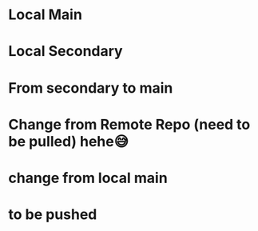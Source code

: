 # Local Main
#    Local Secondary

# From secondary to main

# Change from Remote Repo (need to be pulled) hehe😅

# change from local main



# to be pushed